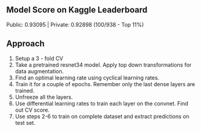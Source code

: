 ## Model Score on Kaggle Leaderboard

Public: 0.93095 | Private: 0.92898 (100/938 - Top 11%)

## Approach
1. Setup a 3 - fold CV
2. Take a pretrained resnet34 model. Apply top down transformations for data augmentation.
3. Find an optimal learning rate using cyclical learning rates.
4. Train it for a couple of epochs. Remember only the last dense layers are trained.
5. Unfreeze all the layers.
6. Use differential learning rates to train each layer on the convnet. Find out CV score.
7. Use steps 2-6 to train on complete dataset and extract predictions on test set.
